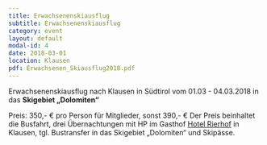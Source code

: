 ```yaml
---
title: Erwachsenenskiausflug
subtitle: Erwachsenenskiausflug
category: event
layout: default
modal-id: 4
date: 2018-03-01
location: Klausen
pdf: Erwachsenen_Skiausflug2018.pdf
---
```

Erwachsenenskiausflug nach Klausen in Südtirol vom 01.03 - 04.03.2018 in das **Skigebiet „Dolomiten“**

Preis: 350,- € pro Person für Mitglieder, sonst 390,- €
Der Preis beinhaltet die Busfahrt, drei Übernachtungen mit HP im Gasthof [Hotel Rierhof](http://www.rierhof.it) in Klausen, tgl. Bustransfer in das Skigebiet „Dolomiten“ und Skipässe.
